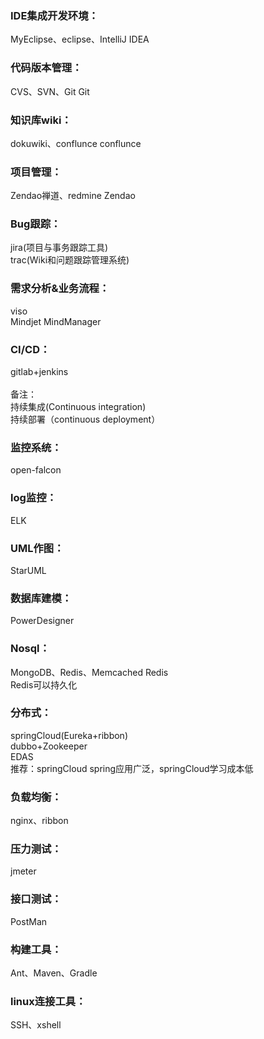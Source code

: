 ### IDE集成开发环境：<br>
MyEclipse、eclipse、IntelliJ IDEA

### 代码版本管理：<br>
CVS、SVN、Git	Git	

### 知识库wiki：<br>
dokuwiki、conflunce	conflunce

### 项目管理：<br>
Zendao禅道、redmine	Zendao	

### Bug跟踪：<br>
jira(项目与事务跟踪工具)<br>
trac(Wiki和问题跟踪管理系统)

### 需求分析&业务流程：<br>
viso<br>
Mindjet MindManager

	
### CI/CD：<br>
gitlab+jenkins<br>	
备注：<br>
持续集成(Continuous integration)<br>
持续部署（continuous deployment）

### 监控系统：
open-falcon

### log监控：<br>
ELK

	
### UML作图：<br>
StarUML	

### 数据库建模：<br>	
PowerDesigner	

### Nosql：<br>	
MongoDB、Redis、Memcached	Redis	
Redis可以持久化<br>


### 分布式：<br>
springCloud(Eureka+ribbon)<br>
dubbo+Zookeeper<br>
EDAS<br>
推荐：springCloud	spring应用广泛，springCloud学习成本低


### 负载均衡：<br>
nginx、ribbon	

### 压力测试：<br>
jmeter

### 接口测试：<br>
PostMan

### 构建工具：<br>
Ant、Maven、Gradle

### linux连接工具：<br>
SSH、xshell
	
